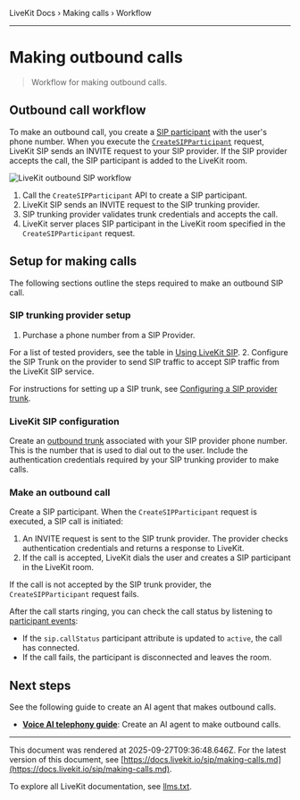 LiveKit Docs › Making calls › Workflow

---

# Making outbound calls

> Workflow for making outbound calls.

## Outbound call workflow

To make an outbound call, you create a [SIP participant](https://docs.livekit.io/sip/sip-participant.md) with the user's phone number. When you execute the [`CreateSIPParticipant`](https://docs.livekit.io/sip/api.md#createsipparticipant) request, LiveKit SIP sends an INVITE request to your SIP provider. If the SIP provider accepts the call, the SIP participant is added to the LiveKit room.

![LiveKit outbound SIP workflow](/images/sip/outbound-sip-workflow.svg)

1. Call the `CreateSIPParticipant` API to create a SIP participant.
2. LiveKit SIP sends an INVITE request to the SIP trunking provider.
3. SIP trunking provider validates trunk credentials and accepts the call.
4. LiveKit server places SIP participant in the LiveKit room specified in the `CreateSIPParticipant` request.

## Setup for making calls

The following sections outline the steps required to make an outbound SIP call.

### SIP trunking provider setup

1. Purchase a phone number from a SIP Provider.

For a list of tested providers, see the table in [Using LiveKit SIP](https://docs.livekit.io/sip.md#using-livekit-sip).
2. Configure the SIP Trunk on the provider to send SIP traffic to accept SIP traffic from the LiveKit SIP service.

For instructions for setting up a SIP trunk, see [Configuring a SIP provider trunk](https://docs.livekit.io/sip/quickstarts/configuring-sip-trunk.md).

### LiveKit SIP configuration

Create an [outbound trunk](https://docs.livekit.io/sip/trunk-outbound.md) associated with your SIP provider phone number. This is the number that is used to dial out to the user. Include the authentication credentials required by your SIP trunking provider to make calls.

### Make an outbound call

Create a SIP participant. When the `CreateSIPParticipant` request is executed, a SIP call is initiated:

1. An INVITE request is sent to the SIP trunk provider. The provider checks authentication credentials and returns a response to LiveKit.
2. If the call is accepted, LiveKit dials the user and creates a SIP participant in the LiveKit room.

If the call is not accepted by the SIP trunk provider, the `CreateSIPParticipant` request fails.

After the call starts ringing, you can check the call status by listening to [participant events](https://docs.livekit.io/home/client/events.md#events):

- If the `sip.callStatus` participant attribute is updated to `active`, the call has connected.
- If the call fails, the participant is disconnected and leaves the room.

## Next steps

See the following guide to create an AI agent that makes outbound calls.

- **[Voice AI telephony guide](https://docs.livekit.io/agents/start/telephony.md)**: Create an AI agent to make outbound calls.

---

This document was rendered at 2025-09-27T09:36:48.646Z.
For the latest version of this document, see [https://docs.livekit.io/sip/making-calls.md](https://docs.livekit.io/sip/making-calls.md).

To explore all LiveKit documentation, see [llms.txt](https://docs.livekit.io/llms.txt).